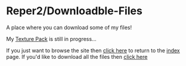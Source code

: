 # Reper2/Downloadble-Files
A place where you can download some of my files!

My [Texture Pack](https://github.com/Reper2/Downloadable-Files/tree/master/Texture%20Pack) is still in progress...

If you just want to browse the site then [click here](https://reper2.github.io/Downloadable-Files) to return to the [index](https://reper2.github.io/Downloadable-Files/index.md) page.
If you'd like to download all the files then [click here](https://github.com/Reper2/Downloadable-Files/)
